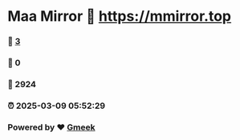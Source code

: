 # Maa Mirror :link: https://mmirror.top 
### :page_facing_up: [3](https://mmirror.top/tag.html) 
### :speech_balloon: 0 
### :hibiscus: 2924 
### :alarm_clock: 2025-03-09 05:52:29 
### Powered by :heart: [Gmeek](https://github.com/Meekdai/Gmeek)
